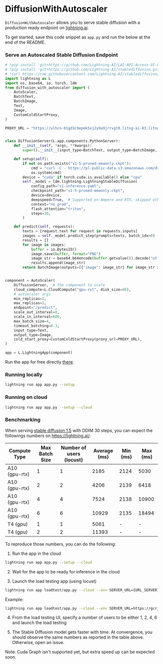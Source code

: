 # DiffusionWithAutoscaler

`DiffusionWithAutoscaler` allows you to serve stable diffusion with a production ready endpoint on [lightning.ai](https://lightning.ai/).

To get started, save this code snippet as `app.py` and run the below at the end of the README.

### Serve an Autoscaled Stable Diffusion Endpoint

```python
# !pip install 'git+https://github.com/Lightning-AI/LAI-API-Access-UI-Component.git'
# !pip install 'git+https://github.com/Lightning-AI/stablediffusion.git@lit'
# !curl https://raw.githubusercontent.com/Lightning-AI/stablediffusion/lit/configs/stable-diffusion/v1-inference.yaml -o v1-inference.yaml
import lightning as L
import os, base64, io, torch, ldm
from diffusion_with_autoscaler import (
    AutoScaler,
    BatchText,
    BatchImage,
    Text,
    Image,
    CustomColdStartProxy,
)

PROXY_URL = "https://ulhcn-01gd3c9epmk5xj2y9a9jrrvgt8.litng-ai-03.litng.ai/api/predict"


class DiffusionServer(L.app.components.PythonServer):
    def __init__(self, *args, **kwargs):
        super().__init__(input_type=BatchText, output_type=BatchImage, *args, **kwargs)

    def setup(self):
        if not os.path.exists("v1-5-pruned-emaonly.ckpt"):
            cmd = "curl -C - https://pl-public-data.s3.amazonaws.com/dream_stable_diffusion/v1-5-pruned-emaonly.ckpt -o v1-5-pruned-emaonly.ckpt"
            os.system(cmd)
        device = "cuda" if torch.cuda.is_available() else "cpu"
        self._model = ldm.lightning.LightningStableDiffusion(
            config_path="v1-inference.yaml",
            checkpoint_path="v1-5-pruned-emaonly.ckpt",
            device=device,
            deepspeed=True,  # Supported on Ampere and RTX, skipped otherwise.
            context="no_grad",
            flash_attention="triton",
            steps=30,
        )

    def predict(self, requests):
        texts = [request.text for request in requests.inputs]
        images = self._model.predict_step(prompts=texts, batch_idx=0)
        results = []
        for image in images:
            buffer = io.BytesIO()
            image.save(buffer, format="PNG")
            image_str = base64.b64encode(buffer.getvalue()).decode("utf-8")
            results.append(image_str)
        return BatchImage(outputs=[{"image": image_str} for image_str in results])


component = AutoScaler(
    DiffusionServer,  # The component to scale
    cloud_compute=L.CloudCompute("gpu-rxt", disk_size=80),
    # autoscaler args
    min_replicas=1,
    max_replicas=1,
    endpoint="/predict",
    scale_out_interval=0,
    scale_in_interval=600,
    max_batch_size=4,
    timeout_batching=0.3,
    input_type=Text,
    output_type=Image,
    cold_start_proxy=CustomColdStartProxy(proxy_url=PROXY_URL),
)

app = L.LightningApp(component)
```

Run the app for free directly [there](https://lightning.ai/component/UJ7stJI225-Serve%20Dreambooth%20Diffusion).

### Running locally

```bash
lightning run app app.py --setup
```

### Running on cloud

```bash
lightning run app app.py --setup --cloud
```

### Benchmarking

When serving [stable diffusion 1.5](https://github.com/Lightning-AI/stablediffusion) with DDIM 30 steps, you can expect the followings numbers on https://lightning.ai/:

| Compute Type  | Max Batch Size | Number of users (locust) | Average (ms) | Min (ms) | Max (ms) |
| ------------- | -------------- | ------------------------ | ------------ | -------- | -------- |
| A10 (gpu-rtx) | 1              | 1                        | 2185         | 2124     | 5030     |
| A10 (gpu-rtx) | 2              | 2                        | 4206         | 2139     | 6418     |
| A10 (gpu-rtx) | 4              | 4                        | 7524         | 2138     | 10900    |
| A10 (gpu-rtx) | 6              | 6                        | 10929        | 2135     | 18494    |
| T4 (gpu)      | 1              | 1                        | 5061         | -        | -        |
| T4 (gpu)      | 2              | 2                        | 11393        | -        | -        |

To reproduce those numbers, you can do the following:

1. Run the app in the cloud

```bash
lightning run app app.py --setup --cloud
```

2. Wait for the app to be ready for inference in the cloud

1. Launch the load testing app (using locust)

```bash
lightning run app loadtest/app.py --cloud --env SERVER_URL={URL_SERVER}
```

Example:

```bash
lightning run app loadtest/app.py --cloud --env SERVER_URL=https://gcrjp-01gpgyn0kzngryjcap9vpn8aht.litng-ai-03.litng.ai
```

4. From the load testing UI, specify a number of users to be either 1, 2, 4, 6 and launch the load testing

1. The Stable Diffusion model gets faster with time. At convergence, you should observe the same numbers as reported in the table above. Otherwise, open an issue.

Note: Cuda Graph isn't supported yet, but extra speed up can be expected soon.
